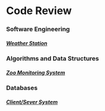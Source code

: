 # Code Review

### Software Engineering
##### [Weather Station](https://youtu.be/36BkNZTMbwE)


### Algorithms and Data Structures
##### [Zoo Monitoring System](https://youtu.be/5gsLQUoG2to)


### Databases
##### [Client/Sever System](https://youtu.be/O8qtIzCsC0w)

